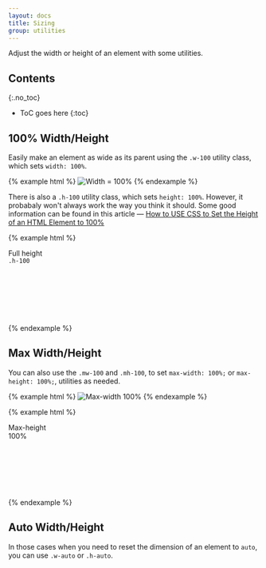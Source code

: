 ```yaml
---
layout: docs
title: Sizing
group: utilities
---
```


Adjust the width or height of an element with some utilities.

## Contents
{:.no_toc}

* ToC goes here
{:toc}

## 100% Width/Height

Easily make an element as wide as its parent using the `.w-100` utility class, which sets `width: 100%`.

{% example html %}
<img class="w-100" data-src="holder.js/200px100?text=Width%20%3D%20100%25" alt="Width = 100%">
{% endexample %}

There is also a `.h-100` utility class, which sets `height: 100%`.  However, it probabaly won't always work the way you think it should.  Some good information can be found in this article &mdash; [How to USE CSS to Set the Height of an HTML Element to 100%](https://www.lifewire.com/set-height-html-element-100-percent-3467075)

{% example html %}
<div class="cf-example-height">
    <div class="bg-gray-50 px-2 d-inline-block" style="height: 150px;">
        <div class="h-100 bg-gray-300 text-center p-1 d-inline-block">
            Full height<br />
            <code>.h-100</code>
        </div>
    </div>
</div>
{% endexample %}

## Max Width/Height

You can also use the `.mw-100` and `.mh-100`, to set `max-width: 100%;` or `max-height: 100%;`, utilities as needed.

{% example html %}
<img class="mw-100" data-src="holder.js/1000px100?text=Max-width%20%3D%20100%25" alt="Max-width 100%">
{% endexample %}

{% example html %}
<div class="cf-example-height">
    <div class="bg-gray-50 px-2 d-inline-block" style="height: 150px;">
        <div class="mh-100 bg-gray-300 text-center p-1 d-inline-block" style="width: 100px; height: 200px;">
            Max-height 100%
         </div>
    </div>
</div>
{% endexample %}

## Auto Width/Height

In those cases when you need to reset the dimension of an element to `auto`, you can use `.w-auto` or `.h-auto`.
